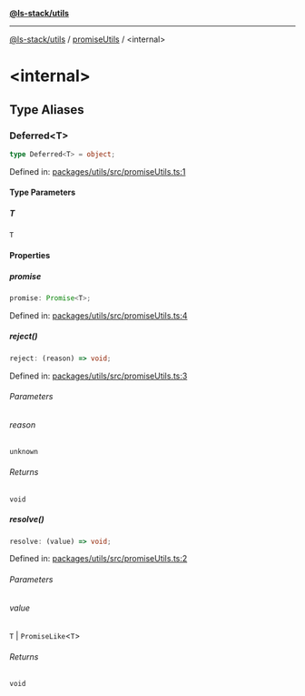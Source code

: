 [**@ls-stack/utils**](../README.md)

---

[@ls-stack/utils](../modules.md) / [promiseUtils](README.md) / \<internal\>

# \<internal\>

## Type Aliases

### Deferred\<T\>

```ts
type Deferred<T> = object;
```

Defined in: [packages/utils/src/promiseUtils.ts:1](https://github.com/lucasols/utils/blob/main/packages/utils/src/promiseUtils.ts#L1)

#### Type Parameters

##### T

`T`

#### Properties

##### promise

```ts
promise: Promise<T>;
```

Defined in: [packages/utils/src/promiseUtils.ts:4](https://github.com/lucasols/utils/blob/main/packages/utils/src/promiseUtils.ts#L4)

##### reject()

```ts
reject: (reason) => void;
```

Defined in: [packages/utils/src/promiseUtils.ts:3](https://github.com/lucasols/utils/blob/main/packages/utils/src/promiseUtils.ts#L3)

###### Parameters

###### reason

`unknown`

###### Returns

`void`

##### resolve()

```ts
resolve: (value) => void;
```

Defined in: [packages/utils/src/promiseUtils.ts:2](https://github.com/lucasols/utils/blob/main/packages/utils/src/promiseUtils.ts#L2)

###### Parameters

###### value

`T` | `PromiseLike`\<`T`\>

###### Returns

`void`
